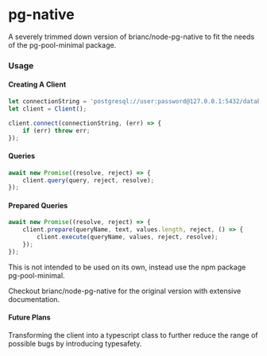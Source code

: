 # pg-native
A severely trimmed down version of brianc/node-pg-native to fit the needs of the pg-pool-minimal package.

### Usage

#### Creating A Client

```javascript
let connectionString = 'postgresql://user:password@127.0.0.1:5432/database';
let client = Client();

client.connect(connectionString, (err) => {
    if (err) throw err;
});
```

#### Queries

```javascript
await new Promise((resolve, reject) => {
    client.query(query, reject, resolve);
});
```

#### Prepared Queries

```javascript
await new Promise((resolve, reject) => {
    client.prepare(queryName, text, values.length, reject, () => {
        client.execute(queryName, values, reject, resolve);
    });
});
```

This is not intended to be used on its own, instead use the npm package pg-pool-minimal.

Checkout brianc/node-pg-native for the original version with extensive documentation.

#### Future Plans

Transforming the client into a typescript class to further reduce the range of possible bugs by introducing typesafety. 
